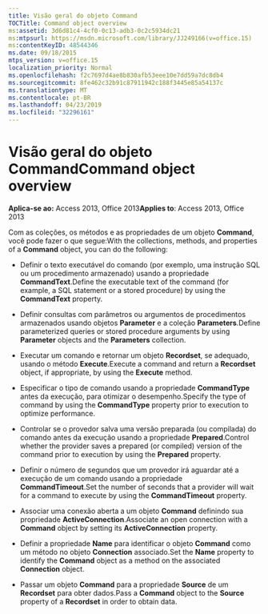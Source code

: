 ```yaml
---
title: Visão geral do objeto Command
TOCTitle: Command object overview
ms:assetid: 3d6d81c4-4cf0-0c13-adb3-0c2c5934dc21
ms:mtpsurl: https://msdn.microsoft.com/library/JJ249166(v=office.15)
ms:contentKeyID: 48544346
ms.date: 09/18/2015
mtps_version: v=office.15
localization_priority: Normal
ms.openlocfilehash: f2c7697d4ae8b830afb53eee10e7dd59a7dc8db4
ms.sourcegitcommit: 8fe462c32b91c87911942c188f3445e85a54137c
ms.translationtype: MT
ms.contentlocale: pt-BR
ms.lasthandoff: 04/23/2019
ms.locfileid: "32296161"
---
```

# <a name="command-object-overview"></a><span data-ttu-id="d7ff1-102">Visão geral do objeto Command</span><span class="sxs-lookup"><span data-stu-id="d7ff1-102">Command object overview</span></span>

<span data-ttu-id="d7ff1-103">**Aplica-se ao:** Access 2013, Office 2013</span><span class="sxs-lookup"><span data-stu-id="d7ff1-103">**Applies to**: Access 2013, Office 2013</span></span>

<span data-ttu-id="d7ff1-104">Com as coleções, os métodos e as propriedades de um objeto **Command**, você pode fazer o que segue:</span><span class="sxs-lookup"><span data-stu-id="d7ff1-104">With the collections, methods, and properties of a **Command** object, you can do the following:</span></span>

  - <span data-ttu-id="d7ff1-105">Definir o texto executável do comando (por exemplo, uma instrução SQL ou um procedimento armazenado) usando a propriedade **CommandText**.</span><span class="sxs-lookup"><span data-stu-id="d7ff1-105">Define the executable text of the command (for example, a SQL statement or a stored procedure) by using the **CommandText** property.</span></span>

  - <span data-ttu-id="d7ff1-106">Definir consultas com parâmetros ou argumentos de procedimentos armazenados usando objetos **Parameter** e a coleção **Parameters**.</span><span class="sxs-lookup"><span data-stu-id="d7ff1-106">Define parameterized queries or stored procedure arguments by using **Parameter** objects and the **Parameters** collection.</span></span>

  - <span data-ttu-id="d7ff1-107">Executar um comando e retornar um objeto **Recordset**, se adequado, usando o método **Execute**.</span><span class="sxs-lookup"><span data-stu-id="d7ff1-107">Execute a command and return a **Recordset** object, if appropriate, by using the **Execute** method.</span></span>

  - <span data-ttu-id="d7ff1-108">Especificar o tipo de comando usando a propriedade **CommandType** antes da execução, para otimizar o desempenho.</span><span class="sxs-lookup"><span data-stu-id="d7ff1-108">Specify the type of command by using the **CommandType** property prior to execution to optimize performance.</span></span>

  - <span data-ttu-id="d7ff1-109">Controlar se o provedor salva uma versão preparada (ou compilada) do comando antes da execução usando a propriedade **Prepared**.</span><span class="sxs-lookup"><span data-stu-id="d7ff1-109">Control whether the provider saves a prepared (or compiled) version of the command prior to execution by using the **Prepared** property.</span></span>

  - <span data-ttu-id="d7ff1-110">Definir o número de segundos que um provedor irá aguardar até a execução de um comando usando a propriedade **CommandTimeout**.</span><span class="sxs-lookup"><span data-stu-id="d7ff1-110">Set the number of seconds that a provider will wait for a command to execute by using the **CommandTimeout** property.</span></span>

  - <span data-ttu-id="d7ff1-111">Associar uma conexão aberta a um objeto **Command** definindo sua propriedade **ActiveConnection**.</span><span class="sxs-lookup"><span data-stu-id="d7ff1-111">Associate an open connection with a **Command** object by setting its **ActiveConnection** property.</span></span>

  - <span data-ttu-id="d7ff1-112">Definir a propriedade **Name** para identificar o objeto **Command** como um método no objeto **Connection** associado.</span><span class="sxs-lookup"><span data-stu-id="d7ff1-112">Set the **Name** property to identify the **Command** object as a method on the associated **Connection** object.</span></span>

  - <span data-ttu-id="d7ff1-113">Passar um objeto **Command** para a propriedade **Source** de um **Recordset** para obter dados.</span><span class="sxs-lookup"><span data-stu-id="d7ff1-113">Pass a **Command** object to the **Source** property of a **Recordset** in order to obtain data.</span></span>

